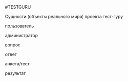 #TESTGURU

Сущности (объекты реального мира) проекта тест-гуру

пользователь

администратор

вопрос

ответ

анкета/тест

результат


